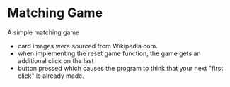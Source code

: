 # Matching Game

A simple matching game

- card images were sourced from Wikipedia.com.<br>
- when implementing the reset game function, the game gets an additional click on the last<br>
- button pressed which causes the program to think that your next "first click" is already made.<br>
